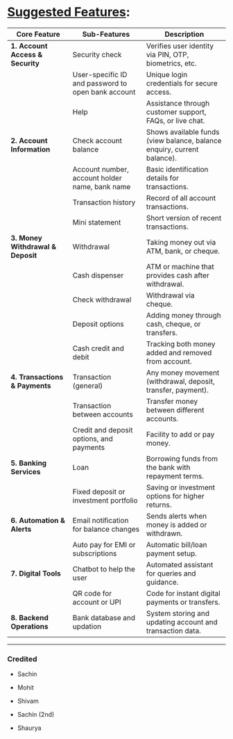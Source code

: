 # <u>Suggested Features</u>:

| **Core Feature**                  | **Sub-Features**                                   | **Description**                                                         |
| --------------------------------- | -------------------------------------------------- | ----------------------------------------------------------------------- |
| **1. Account Access & Security**  | Security check                                     | Verifies user identity via PIN, OTP, biometrics, etc.                   |
|                                   | User-specific ID and password to open bank account | Unique login credentials for secure access.                             |
|                                   | Help                                               | Assistance through customer support, FAQs, or live chat.                |
| **2. Account Information**        | Check account balance                              | Shows available funds (view balance, balance enquiry, current balance). |
|                                   | Account number, account holder name, bank name     | Basic identification details for transactions.                          |
|                                   | Transaction history                                | Record of all account transactions.                                     |
|                                   | Mini statement                                     | Short version of recent transactions.                                   |
| **3. Money Withdrawal & Deposit** | Withdrawal                                         | Taking money out via ATM, bank, or cheque.                              |
|                                   | Cash dispenser                                     | ATM or machine that provides cash after withdrawal.                     |
|                                   | Check withdrawal                                   | Withdrawal via cheque.                                                  |
|                                   | Deposit options                                    | Adding money through cash, cheque, or transfers.                        |
|                                   | Cash credit and debit                              | Tracking both money added and removed from account.                     |
| **4. Transactions & Payments**    | Transaction (general)                              | Any money movement (withdrawal, deposit, transfer, payment).            |
|                                   | Transaction between accounts                       | Transfer money between different accounts.                              |
|                                   | Credit and deposit options, and payments           | Facility to add or pay money.                                           |
| **5. Banking Services**           | Loan                                               | Borrowing funds from the bank with repayment terms.                     |
|                                   | Fixed deposit or investment portfolio              | Saving or investment options for higher returns.                        |
| **6. Automation & Alerts**        | Email notification for balance changes             | Sends alerts when money is added or withdrawn.                          |
|                                   | Auto pay for EMI or subscriptions                  | Automatic bill/loan payment setup.                                      |
| **7. Digital Tools**              | Chatbot to help the user                           | Automated assistant for queries and guidance.                           |
|                                   | QR code for account or UPI                         | Code for instant digital payments or transfers.                         |
| **8. Backend Operations**         | Bank database and updation                         | System storing and updating account and transaction data.               |

---

### Credited

- Sachin

- Mohit

- Shivam 

- Sachin (2nd)

- Shaurya



